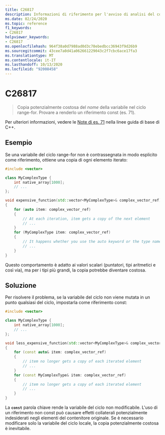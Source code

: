 ```yaml
---
title: C26817
description: Informazioni di riferimento per l'avviso di analisi del codice Microsoft C++ C26817 in Visual Studio.
ms.date: 02/24/2020
ms.topic: reference
f1_keywords:
- C26817
helpviewer_keywords:
- C26817
ms.openlocfilehash: 964f38a0d7988ad0d3c78ebedbcc36943f9d26b9
ms.sourcegitcommit: 43cee7a0d41a062661229043c2f7cbc6ace17fa3
ms.translationtype: MT
ms.contentlocale: it-IT
ms.lasthandoff: 10/13/2020
ms.locfileid: "92008458"
---
```

# <a name="c26817"></a>C26817

> Copia potenzialmente costosa del *nome* della variabile nel ciclo range-for. Provare a renderlo un riferimento const (es. 71).

Per ulteriori informazioni, vedere le [Note di es. 71](https://github.com/isocpp/CppCoreGuidelines/blob/master/CppCoreGuidelines.md#note-214) nella linee guida di base di C++.

## <a name="example"></a>Esempio

Se una variabile del ciclo range-for non è contrassegnata in modo esplicito come riferimento, ottiene una copia di ogni elemento iterato:

```cpp
#include <vector>

class MyComplexType {
    int native_array[1000];
    // ...
};

void expensive_function(std::vector<MyComplexType>& complex_vector_ref)
{
    for (auto item: complex_vector_ref)
    {
        // At each iteration, item gets a copy of the next element
        // ...
    }
    for (MyComplexType item: complex_vector_ref)
    {
        // It happens whether you use the auto keyword or the type name
        // ...
    }
}
```

Questo comportamento è adatto ai valori scalari (puntatori, tipi aritmetici e così via), ma per i tipi più grandi, la copia potrebbe diventare costosa.

## <a name="solution"></a>Soluzione

Per risolvere il problema, se la variabile del ciclo non viene mutata in un punto qualsiasi del ciclo, impostarla come riferimento const:

```cpp
#include <vector>

class MyComplexType {
    int native_array[1000];
    // ...
};

void less_expensive_function(std::vector<MyComplexType>& complex_vector_ref)
{
    for (const auto& item: complex_vector_ref)
    {
        // item no longer gets a copy of each iterated element
        // ...
    }
    for (const MyComplexType& item: complex_vector_ref)
    {
        // item no longer gets a copy of each iterated element
        // ...
    }
}
```

La **`const`** parola chiave rende la variabile del ciclo non modificabile. L'uso di un riferimento non const può causare effetti collaterali potenzialmente indesiderati negli elementi del contenitore originale. Se è necessario modificare solo la variabile del ciclo locale, la copia potenzialmente costosa è inevitabile.
